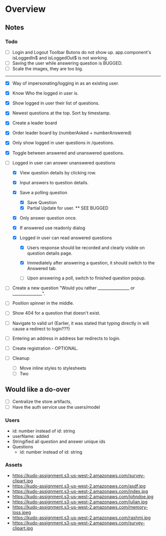 # Overview

## Notes

### Todo

- [ ] Login and Logout Toolbar Butons do not show up. app.component's isLoggedIn$ and isLoggedOut$ is not working. 
- [ ] Saving the user while answering question is BUGGED.  
- [ ] Scale the images, they are too big.
----------------------------------------------
- [x] Way of impersonating/logging in as an existing user.
- [x] Know Who the logged in user is.
- [x] Show logged in user their list of questions.
- [x] Newest questions at the top. Sort by timestamp.
- [x] Create a leader board 
- [x] Order leader board by (numberAsked + numberAnswered)
- [x] Only show logged in user questions in /questions.
- [x] Toggle between answered and unanswered questions.

- [ ] Logged in user can answer unanswered questions
  - [x] View question details by clicking row.
  - [x] Input answers to question details.
  - [x] Save a polling question
    - [x] Save Question
    - [x] Partial Update for user. ** SEE BUGGED

  - [x] Only answer question once.
  - [x] If answered use readonly dialog

  - [x] Logged in user can read answered questions
    - [x] Users response should be recorded and clearly visible on question details page.
    - [x] Immediately after answering a question, it should switch to the Answered tab.
    - [ ] Upon answering a poll, switch to finished question popup.


- [ ] Create a new question "Would you rather ________________ or _______________".

- [ ] Position spinner in the middle.
- [ ] Show 404 for a question that doesn't exist.
- [ ] Navigate to valid url (Earlier, it was stated that typing directly in will cause a redirect to login???)
- [ ] Entering an address in address bar redirects to login.
- [ ] Create registration - OPTIONAL.
- [ ] Cleanup 
  - [ ] Move inline styles to stylesheets
  - [ ] Two

## Would like a do-over
 - [ ] Centralize the store artifacts, 
 - [ ] Have the auth service use the users/model
### Users

- id: number instead of id: string
- userName: added
- Stringified all question and answer unique ids
- Questions
  - id: number instead of id: string

### Assets

* <https://kudo-assignment.s3-us-west-2.amazonaws.com/survey-clipart.jpg>
* <https://kudo-assignment.s3-us-west-2.amazonaws.com/asdf.jpg>
* <https://kudo-assignment.s3-us-west-2.amazonaws.com/index.jpg>
* <https://kudo-assignment.s3-us-west-2.amazonaws.com/johndoe.jpg>
* <https://kudo-assignment.s3-us-west-2.amazonaws.com/julian.jpg>
* <https://kudo-assignment.s3-us-west-2.amazonaws.com/memory-loss.jpeg>
* <https://kudo-assignment.s3-us-west-2.amazonaws.com/rashmi.jpg>
* <https://kudo-assignment.s3-us-west-2.amazonaws.com/survey-clipart.jpg>
